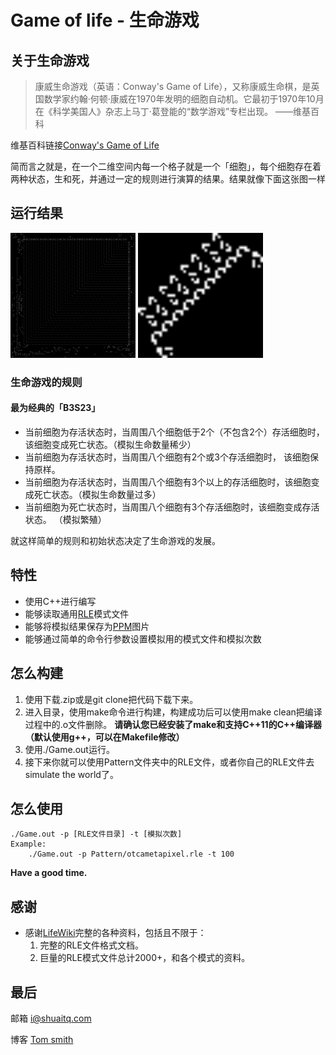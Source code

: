 # Game of life - 生命游戏

## 关于生命游戏
> 康威生命游戏（英语：Conway's Game of Life），又称康威生命棋，是英国数学家约翰·何顿·康威在1970年发明的细胞自动机。它最初于1970年10月在《科学美国人》杂志上马丁·葛登能的“数学游戏”专栏出现。
> ——维基百科

维基百科链接[Conway's Game of Life](https://en.wikipedia.org/wiki/Conway's_Game_of_Life)

简而言之就是，在一个二维空间内每一个格子就是一个「细胞」，每个细胞存在着两种状态，生和死，并通过一定的规则进行演算的结果。结果就像下面这张图一样  

## 运行结果
<img src = "https://github.com/shuaitq/Game-of-Life/blob/master/Image/otcametapixel.png" width = "200" height = "200"/>
<img src = "https://github.com/shuaitq/Game-of-Life/blob/master/Image/wings.gif" width = "200" height = "200"/>

### 生命游戏的规则
#### 最为经典的「B3S23」
* 当前细胞为存活状态时，当周围八个细胞低于2个（不包含2个）存活细胞时， 该细胞变成死亡状态。（模拟生命数量稀少）
* 当前细胞为存活状态时，当周围八个细胞有2个或3个存活细胞时， 该细胞保持原样。
* 当前细胞为存活状态时，当周围八个细胞有3个以上的存活细胞时，该细胞变成死亡状态。（模拟生命数量过多）
* 当前细胞为死亡状态时，当周围八个细胞有3个存活细胞时，该细胞变成存活状态。 （模拟繁殖）

就这样简单的规则和初始状态决定了生命游戏的发展。

## 特性
* 使用C++进行编写
* 能够读取通用[RLE](http://www.conwaylife.com/wiki/RLE)模式文件
* 能够将模拟结果保存为[PPM](https://en.wikipedia.org/wiki/Netpbm_format)图片
* 能够通过简单的命令行参数设置模拟用的模式文件和模拟次数

## 怎么构建
1. 使用下载.zip或是git clone把代码下载下来。
2. 进入目录，使用make命令进行构建，构建成功后可以使用make clean把编译过程中的.o文件删除。
**请确认您已经安装了make和支持C++11的C++编译器（默认使用g++，可以在Makefile修改）**
3. 使用./Game.out运行。
4. 接下来你就可以使用Pattern文件夹中的RLE文件，或者你自己的RLE文件去simulate the world了。

## 怎么使用
```shell
./Game.out -p [RLE文件目录] -t [模拟次数]
Example:
    ./Game.out -p Pattern/otcametapixel.rle -t 100
```

**Have a good time.**

## 感谢
* 感谢[LifeWiki](http://www.conwaylife.com/wiki/Main_Page)完整的各种资料，包括且不限于：
    1. 完整的RLE文件格式文档。
    2. 巨量的RLE模式文件总计2000+，和各个模式的资料。

## 最后
邮箱 <i@shuaitq.com>

博客 [Tom smith](http://www.shuaitq.com/)
